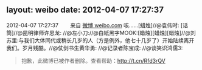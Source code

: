 layout: weibo
date: 2012-04-07 17:27:37
---
2012-04-07 17:27:37  &nbsp;&nbsp;&nbsp;&nbsp;&nbsp;&nbsp; 来自 <a href="http://weibo.com/" rel="nofollow">微博 weibo.com</a>
咳……[蜡烛]//@袁伟时: [话筒]//@昆明律师许思龙: //@左小刀://@白紙黑字MOOK:[蜡烛][蜡烛][蜡烛]//@刘苏里:与我们大体同代或稍长几岁的人（方是例外，他七十几岁了）开始陆续离开我们。岁月残酷。//@仗剑书生黄华勇: //@记录者陈宝成: //@谈笑识鸿儒3:
>  抱歉，此微博已被作者删除。查看帮助：http://t.cn/Rfd3rQV
